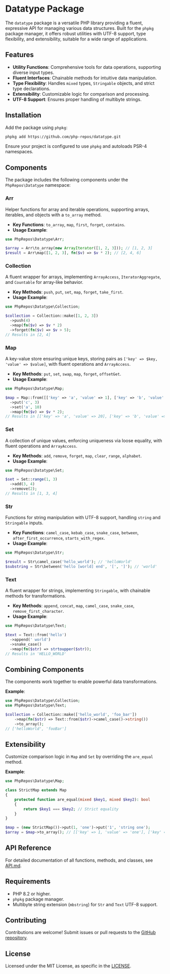 # Datatype Package

The `datatype` package is a versatile PHP library providing a fluent, expressive API for managing various data structures. Built for the `phpkg` package manager, it offers robust utilities with UTF-8 support, type flexibility, and extensibility, suitable for a wide range of applications.

## Features
- **Utility Functions**: Comprehensive tools for data operations, supporting diverse input types.
- **Fluent Interfaces**: Chainable methods for intuitive data manipulation.
- **Type Flexibility**: Handles `mixed` types, `Stringable` objects, and strict type declarations.
- **Extensibility**: Customizable logic for comparison and processing.
- **UTF-8 Support**: Ensures proper handling of multibyte strings.

## Installation
Add the package using `phpkg`:

```bash
phpkg add https://github.com/php-repos/datatype.git
```

Ensure your project is configured to use `phpkg` and autoloads PSR-4 namespaces.

## Components
The package includes the following components under the `PhpRepos\Datatype` namespace:

### Arr
Helper functions for array and iterable operations, supporting arrays, iterables, and objects with a `to_array` method.

- **Key Functions**: `to_array`, `map`, `first`, `forget`, `contains`.
- **Usage Example**:
```php
use PhpRepos\Datatype\Arr;

$array = Arr\to_array(new ArrayIterator([1, 2, 3])); // [1, 2, 3]
$result = Arr\map([1, 2, 3], fn($v) => $v * 2); // [2, 4, 6]
```

### Collection
A fluent wrapper for arrays, implementing `ArrayAccess`, `IteratorAggregate`, and `Countable` for array-like behavior.

- **Key Methods**: `push`, `put`, `set`, `map`, `forget`, `take_first`.
- **Usage Example**:
```php
use PhpRepos\Datatype\Collection;

$collection = Collection::make([1, 2, 3])
  ->push(4)
  ->map(fn($v) => $v * 2)
  ->forget(fn($v) => $v > 5);
// Results in [2, 4]
```

### Map
A key-value store ensuring unique keys, storing pairs as `['key' => $key, 'value' => $value]`, with fluent operations and `ArrayAccess`.

- **Key Methods**: `put`, `set`, `swap`, `map`, `forget`, `offsetGet`.
- **Usage Example**:
```php
use PhpRepos\Datatype\Map;

$map = Map::from([['key' => 'a', 'value' => 1], ['key' => 'b', 'value' => 2]])
  ->put('c', 3)
  ->set('a', 10)
  ->map(fn($v) => $v * 2);
// Results in [['key' => 'a', 'value' => 20], ['key' => 'b', 'value' => 4], ['key' => 'c', 'value' => 6]]
```

### Set
A collection of unique values, enforcing uniqueness via loose equality, with fluent operations and `ArrayAccess`.

- **Key Methods**: `add`, `remove`, `forget`, `map`, `clear`, `range`, `alphabet`.
- **Usage Example**:
```php
use PhpRepos\Datatype\Set;

$set = Set::range(1, 3)
  ->add(3, 4)
  ->remove(2);
// Results in [1, 3, 4]
```

### Str
Functions for string manipulation with UTF-8 support, handling `string` and `Stringable` inputs.

- **Key Functions**: `camel_case`, `kebab_case`, `snake_case`, `between`, `after_first_occurrence`, `starts_with_regex`.
- **Usage Example**:
```php
use PhpRepos\Datatype\Str;

$result = Str\camel_case('hello_world'); // 'helloWorld'
$substring = Str\between('hello [world] end', '[', ']'); // 'world'
```

### Text
A fluent wrapper for strings, implementing `Stringable`, with chainable methods for transformations.

- **Key Methods**: `append`, `concat`, `map`, `camel_case`, `snake_case`, `remove_first_character`.
- **Usage Example**:
```php
use PhpRepos\Datatype\Text;

$text = Text::from('hello')
  ->append(' world')
  ->snake_case()
  ->map(fn($str) => strtoupper($str));
// Results in 'HELLO_WORLD'
```

## Combining Components
The components work together to enable powerful data transformations.

**Example**:
```php
use PhpRepos\Datatype\Collection;
use PhpRepos\Datatype\Text;

$collection = Collection::make(['hello_world', 'foo_bar'])
    ->map(fn($str) => Text::from($str)->camel_case()->string())
    ->to_array();
// ['helloWorld', 'fooBar']
```

## Extensibility
Customize comparison logic in `Map` and `Set` by overriding the `are_equal` method.

**Example**:
```php
use PhpRepos\Datatype\Map;

class StrictMap extends Map
{
    protected function are_equal(mixed $key1, mixed $key2): bool
    {
        return $key1 === $key2; // Strict equality
    }
}

$map = (new StrictMap())->put(1, 'one')->put('1', 'string one');
$array = $map->to_array(); // [['key' => 1, 'value' => 'one'], ['key' => '1', 'value' => 'string one']]
```

## API Reference
For detailed documentation of all functions, methods, and classes, see [API.md](API.md).

## Requirements
- PHP 8.2 or higher.
- `phpkg` package manager.
- Multibyte string extension (`mbstring`) for `Str` and `Text` UTF-8 support.

## Contributing
Contributions are welcome! Submit issues or pull requests to the [GitHub repository](https://github.com/php-repos/datatype).

## License
Licensed under the MIT License, as specific in the [LICENSE](LICENSE).
